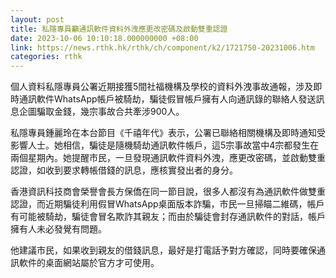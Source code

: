 ```yaml
---
layout: post
title: 私隱專員籲通訊軟件資料外洩應更改密碼及啟動雙重認證
date: 2023-10-06 10:10:18.000000000 +08:00
link: https://news.rthk.hk/rthk/ch/component/k2/1721750-20231006.htm
categories: rthk
---
```


個人資料私隱專員公署近期接獲5間社福機構及學校的資料外洩事故通報，涉及即時通訊軟件WhatsApp帳戶被騎劫，騙徒假冒帳戶擁有人向通訊錄的聯絡人發送訊息企圖騙取金錢，幾宗事故合共牽涉900人。

私隱專員鍾麗玲在本台節目《千禧年代》表示，公署已聯絡相關機構及即時通知受影響人士。她相信，騙徒是隨機騎劫通訊軟件帳戶，這5宗事故當中4宗都發生在兩個星期內。她提醒市民，一旦發現通訊軟件資料外洩，應更改密碼，並啟動雙重認證，如收到要求轉帳借錢的訊息，應核實發出者的身分。
 
香港資訊科技商會榮譽會長方保僑在同一節目說，很多人都沒有為通訊軟件做雙重認證，而近期騙徒利用假冒WhatsApp桌面版本詐騙，市民一旦掃瞄二維碼，帳戶有可能被騎劫，騙徒會冒名欺詐其親友；而由於騙徒會封存通訊軟件的對話，帳戶擁有人未必發覺有問題。

他建議市民，如果收到親友的借錢訊息，最好是打電話予對方確認，同時要確保通訊軟件的桌面網站屬於官方才可使用。
